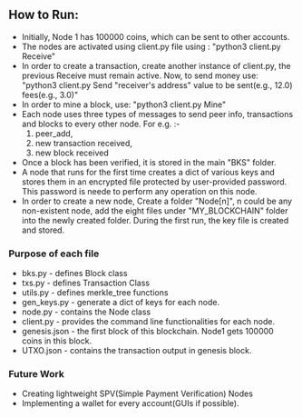 ## How to Run:
- Initially, Node 1 has 100000 coins, which can be sent to other accounts.
- The nodes are activated using client.py file using : "python3 client.py Receive"
- In order to create a transaction, create another instance of client.py, the previous Receive must remain active. Now, to send money use: "python3 client.py Send "receiver's address" value to be sent(e.g., 12.0) fees(e.g., 3.0)"
- In order to mine a block, use: "python3 client.py Mine"
- Each node uses three types of messages to send peer info, transactions and blocks to every other node. For e.g. :-
   1. peer_add,
   2. new transaction received,
   3. new block received
- Once a block has been verified, it is stored in the main "BKS" folder.
- A node that runs for the first time creates a dict of various keys and stores them in an encrypted file protected by user-provided password. This password is neede to perform any operation on this node.
- In order to create a new node, Create a folder "Node[n]", n could be any non-existent node, add the eight files under "MY_BLOCKCHAIN" folder  into the newly created folder. During the first run, the key file is created and stored.

### Purpose of each file
- bks.py - defines Block class
- txs.py - defines Transaction Class
- utils.py - defines merkle_tree functions
- gen_keys.py - generate a dict of keys for each node.
- node.py - contains the Node  class
- client.py - provides the command line functionalities for each node.
- genesis.json - the first block of this blockchain. Node1 gets 100000 coins in this block.
- UTXO.json - contains the transaction output in genesis block.

### Future Work
- Creating lightweight SPV(Simple Payment Verification) Nodes
- Implementing a wallet for every account(GUIs if possible).
